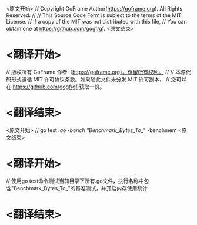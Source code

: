 
<原文开始>
// Copyright GoFrame Author(https://goframe.org). All Rights Reserved.
//
// This Source Code Form is subject to the terms of the MIT License.
// If a copy of the MIT was not distributed with this file,
// You can obtain one at https://github.com/gogf/gf.
<原文结束>

# <翻译开始>
// 版权所有 GoFrame 作者（https://goframe.org）。保留所有权利。
//
// 本源代码形式遵循 MIT 许可协议条款。如果随此文件未分发 MIT 许可副本，
// 您可以在 https://github.com/gogf/gf 获取一份。
# <翻译结束>


<原文开始>
// go test *.go -bench "Benchmark_Bytes_To_*" -benchmem
<原文结束>

# <翻译开始>
// 使用go test命令测试当前目录下所有.go文件，执行名称中包含"Benchmark_Bytes_To_"的基准测试，并开启内存使用统计
# <翻译结束>

